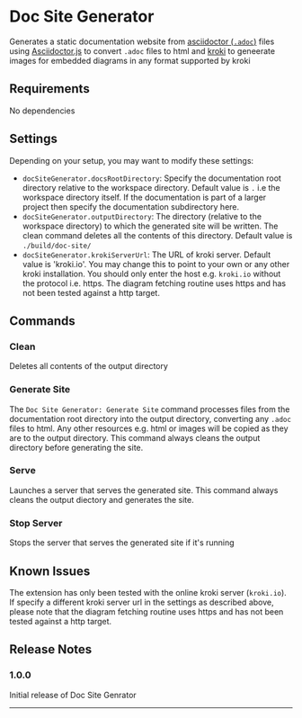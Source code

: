 # Doc Site Generator

Generates a static documentation website from [asciidoctor (`.adoc`)](https://asciidoctor.org/) files
using [Asciidoctor.js](https://github.com/asciidoctor/asciidoctor.js) to convert `.adoc` files to html
and [kroki](https://kroki.io) to geneerate images for embedded diagrams in any format supported by kroki

## Requirements

No dependencies

## Settings

Depending on your setup, you may want to modify these settings:

* `docSiteGenerator.docsRootDirectory`: Specify the documentation root directory relative to the
workspace directory. Default value is `.` i.e the workspace directory itself. If the documentation is
part of a larger project then specify the documentation subdirectory here.
* `docSiteGenerator.outputDirectory`:  The directory (relative to the workspace directory) to which the
generated site will be written. The clean command deletes all the contents of this directory. 
Default value is `./build/doc-site/`
* `docSiteGenerator.krokiServerUrl`: The URL of kroki server. Default value is 'kroki.io'. You may
change this to point to your own or any other kroki installation. You should only enter the host e.g.
`kroki.io` without the protocol i.e. https. The diagram fetching routine uses https and has not been 
tested against a http target.

## Commands
### Clean
Deletes all contents of the output directory

### Generate Site

The `Doc Site Generator: Generate Site` command processes files from the documentation root directory
into the output directory, converting any `.adoc` files to html. Any other resources e.g. html or images
will be copied as they are to the output directory. This command always cleans the output directory
before generating the site.
<!-- \!\[feature X\]\(images/feature-x.png\) -->

### Serve
Launches a server that serves the generated site. This command always cleans the output diectory and 
generates the site.

### Stop Server
Stops the server that serves the generated site if it's running


## Known Issues
The extension has only been tested with the online kroki server (`kroki.io`). If specify a different
kroki server url in the settings as described above, please note that the diagram fetching routine 
uses https and has not been tested against a http target.

## Release Notes

### 1.0.0

Initial release of Doc Site Genrator

----------------------------------------------
